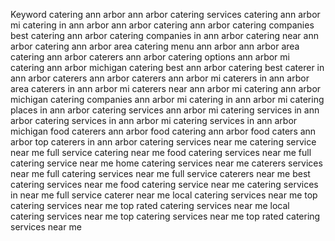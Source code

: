 Keyword
catering ann arbor
ann arbor catering services
catering ann arbor mi
catering in ann arbor
ann arbor catering
ann arbor catering companies
best catering ann arbor
catering companies in ann arbor
catering near ann arbor
catering ann arbor area
catering menu ann arbor
ann arbor area catering
ann arbor caterers
ann arbor catering options
ann arbor mi catering
ann arbor michigan catering
best ann arbor catering
best caterer in ann arbor
caterers ann arbor
caterers ann arbor mi
caterers in ann arbor area
caterers in ann arbor mi
caterers near ann arbor mi
catering ann arbor michigan
catering companies ann arbor mi
catering in ann arbor mi
catering places in ann arbor
catering services ann arbor mi
catering services in ann arbor
catering services in ann arbor mi
catering services in ann arbor michigan
food caterers ann arbor
food catering ann arbor
food caters ann arbor
top caterers in ann arbor
catering services near me
catering service near me
full service catering near me
food catering services near me
full catering service near me
home catering services near me
caterers services near me
full catering services near me
full service caterers near me
best catering services near me
food catering service near me
catering services in near me
full service caterer near me
local catering services near me
top catering services near me
top rated catering services near me
local catering services near me
top catering services near me
top rated catering services near me